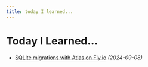 ```yaml
---
title: today I learned...
---
```


# Today I Learned...

- [SQLite migrations with Atlas on Fly.io](/content/til/2024-09-08-sqlite-atlas-fly.md) *(2024-09-08)*

